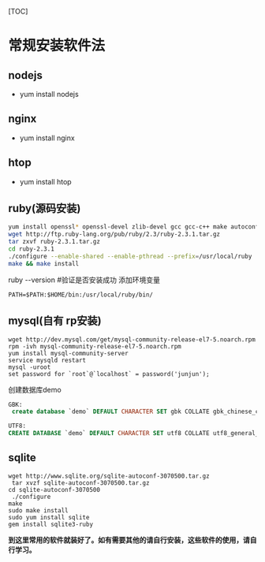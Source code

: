 [TOC]
# 常规安装软件法
## nodejs
- yum install nodejs
## nginx
- yum install nginx
## htop
- yum install htop
## ruby(源码安装)
```bash
yum install openssl* openssl-devel zlib-devel gcc gcc-c++ make autoconf readline-devel curl-devel expat-devel gettext-devel -y
wget http://ftp.ruby-lang.org/pub/ruby/2.3/ruby-2.3.1.tar.gz
tar zxvf ruby-2.3.1.tar.gz
cd ruby-2.3.1
./configure --enable-shared --enable-pthread --prefix=/usr/local/ruby
make && make install
```
ruby --version #验证是否安装成功
添加环境变量
```shell
PATH=$PATH:$HOME/bin:/usr/local/ruby/bin/
```
## mysql(自有 rp安装)
```
wget http://dev.mysql.com/get/mysql-community-release-el7-5.noarch.rpm
rpm -ivh mysql-community-release-el7-5.noarch.rpm
yum install mysql-community-server
service mysqld restart
mysql -uroot
set password for `root`@`localhost` = password('junjun');
```
创建数据库demo
```sql
GBK:
 create database `demo` DEFAULT CHARACTER SET gbk COLLATE gbk_chinese_ci;

UTF8: 
CREATE DATABASE `demo` DEFAULT CHARACTER SET utf8 COLLATE utf8_general_ci;
```
## sqlite
```shell
wget http://www.sqlite.org/sqlite-autoconf-3070500.tar.gz
 tar xvzf sqlite-autoconf-3070500.tar.gz
cd sqlite-autoconf-3070500
 ./configure
make
sudo make install
sudo yum install sqlite
gem install sqlite3-ruby
```
**到这里常用的软件就装好了。如有需要其他的请自行安装，这些软件的使用，请自行学习。**